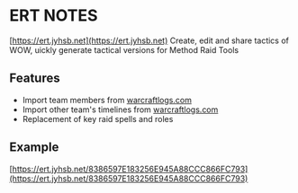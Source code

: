 # ERT NOTES
[https://ert.jyhsb.net](https://ert.jyhsb.net)
Create, edit and share tactics of WOW, uickly generate tactical versions for Method Raid Tools
## Features
- Import team members from [warcraftlogs.com](warcraftlogs.com)
- Import other team's timelines from [warcraftlogs.com](warcraftlogs.com)
- Replacement of key raid spells and roles

## Example
[https://ert.jyhsb.net/8386597E183256E945A88CCC866FC793](https://ert.jyhsb.net/8386597E183256E945A88CCC866FC793)